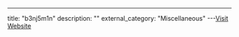 ---
title: "b3nj5m1n"
description: ""
external_category: "Miscellaneous"
---[Visit Website](https://github.com/b3nj5m1n)


